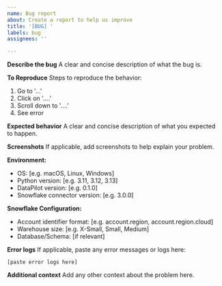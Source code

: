 ```yaml
---
name: Bug report
about: Create a report to help us improve
title: '[BUG] '
labels: bug
assignees: ''

---
```


**Describe the bug**
A clear and concise description of what the bug is.

**To Reproduce**
Steps to reproduce the behavior:
1. Go to '...'
2. Click on '....'
3. Scroll down to '....'
4. See error

**Expected behavior**
A clear and concise description of what you expected to happen.

**Screenshots**
If applicable, add screenshots to help explain your problem.

**Environment:**
 - OS: [e.g. macOS, Linux, Windows]
 - Python version: [e.g. 3.11, 3.12, 3.13]
 - DataPilot version: [e.g. 0.1.0]
 - Snowflake connector version: [e.g. 3.0.0]

**Snowflake Configuration:**
 - Account identifier format: [e.g. account.region, account.region.cloud]
 - Warehouse size: [e.g. X-Small, Small, Medium]
 - Database/Schema: [if relevant]

**Error logs**
If applicable, paste any error messages or logs here:
```
[paste error logs here]
```

**Additional context**
Add any other context about the problem here. 